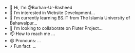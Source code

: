 - 👋 Hi, I’m @Burhan-Ur-Rasheed
- 👀 I’m interested in Website Development...
- 🌱 I’m currently learning BS.IT from The Islamia University of Bahawalpur...
- 💞️ I’m looking to collaborate on Fluter Project...
- 📫 How to reach me ...
- 😄 Pronouns: ...
- ⚡ Fun fact: ...

<!---
Burhan-Ur-Rasheed/Burhan-Ur-Rasheed is a ✨ special ✨ repository because its `README.md` (this file) appears on your GitHub profile.
You can click the Preview link to take a look at your changes.
--->
